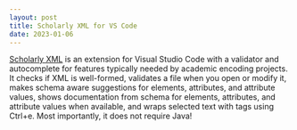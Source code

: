 ```yaml
---
layout: post
title: Scholarly XML for VS Code
date: 2023-01-06
---
```


[Scholarly XML][] is an extension for Visual Studio Code with a validator and autocomplete for features typically needed by academic encoding projects. It checks if XML is well-formed, validates a file when you open or modify it, makes schema aware suggestions for elements, attributes, and attribute values, shows documentation from schema for elements, attributes, and attribute values when available, and wraps selected text with tags using Ctrl+e. Most importantly, it does not require Java!

[Scholarly XML]: https://marketplace.visualstudio.com/items?itemName=raffazizzi.sxml